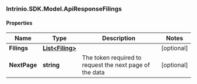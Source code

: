 ### Intrinio.SDK.Model.ApiResponseFilings
#### Properties

Name | Type | Description | Notes
------------ | ------------- | ------------- | -------------
**Filings** | [**List&lt;Filing&gt;**](Filing.md) |  | [optional] 
**NextPage** | **string** | The token required to request the next page of the data | [optional] 

